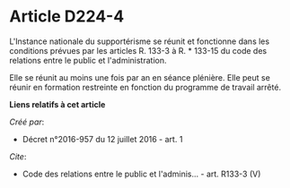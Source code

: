 # Article D224-4

L'Instance nationale du supportérisme se réunit et fonctionne dans les conditions prévues par les articles R. 133-3 à R. *
133-15 du code des relations entre le public et l'administration. 

Elle se réunit au moins une fois par an en séance plénière. Elle peut se réunir en formation restreinte en fonction du
programme de travail arrêté.

**Liens relatifs à cet article**

_Créé par_:

  - Décret n°2016-957 du 12 juillet 2016 - art. 1

_Cite_:

  - Code des relations entre le public et l'adminis... - art. R133-3 (V)
